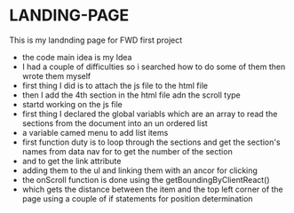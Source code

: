 # LANDING-PAGE
This is my landnding page for FWD first project 
* the code main idea is my Idea  
* I had a couple of difficulties so i searched how to do some of them then wrote them myself 
* first thing I did is to attach the js file to the html file 
* then I add the 4th section in the html file adn the scroll type 
*  startd working on the js file 
* first thing I declared the global variabls which are an array to read the sections from the document into an un ordered list 
* a variable camed menu to add list items 
* first function duty is to loop through the sections and get the section's names from data nav for to get the number of the section
* and to get the link attribute 
* adding them to the ul and linking them with an ancor for clicking 
* the onScroll function is done using the getBoundingByClientReact() 
* which gets the distance between the item and the top left corner of the page using a couple of if statements for position determination
